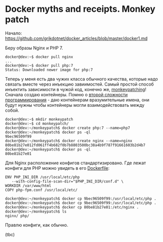 Docker myths and receipts. Monkey patch
========

Начало: https://github.com/grikdotnet/docker_articles/blob/master/docker1.md

Беру образы Nginx и PHP 7.
```
docker@dev:~$ docker pull nginx
...
docker@dev:~$ docker pull php:7
Status: Downloaded newer image for php:7
```

Теперь у меня есть два чужих класса обычного качества, которые надо связать вместе через инъекцию завиимостей. Самый простой способ инъектить зависимости в чужой код, конечно же, [monkeypatching](https://ru.wikipedia.org/wiki/Monkey_patch)!
Сначала создаю контейнеры. Помню о [второй сложности программирования](http://martinfowler.com/bliki/TwoHardThings.html) - даю контейнерам вразумительные имена, они будут нужны чтобы контейнеры могли взаимодействовать между собой.
```
docker@dev:~$ mkdir monkeypatch
docker@dev:~$ cd monkeypatch/
docker@dev:~/monkeypatch$ docker create php:7 --name=php7
docker@dev:~/monkeypatch$ docker ps -ql
9bec96509f99
docker@dev:~/monkeypatch$ docker create nginx --name=nginx
80be81b27e012fd061ff4b682f0b7b8803500bc38a4b9f787f91661603b2d4b7
docker@dev:~/monkeypatch$ docker ps -ql
80be81b27e01
```
Для Nginx расположение конфигов стандартизировано. Где лежат конфиги для PHP можно увидеть в его [Dockerfile]((https://github.com/docker-library/php/blob/789a45b03fe31ca1ac7f490bafe300e728b18bb9/7.0/fpm/Dockerfile)):
```
ENV PHP_INI_DIR /usr/local/etc/php
   --with-config-file-scan-dir="$PHP_INI_DIR/conf.d" \
WORKDIR /var/www/html
COPY php-fpm.conf /usr/local/etc/
```
```
docker@dev:~/monkeypatch$ docker cp 9bec96509f99:/usr/local/etc/php .
docker@dev:~/monkeypatch$ docker cp 9bec96509f99:/usr/local/etc/php .
docker@dev:~/monkeypatch$ docker cp 80be81b27e01:/etc/nginx .
docker@dev:~/monkeypatch$ ls
nginx/ php/
```

Правлю конфиги, как обычно.

(tbc)